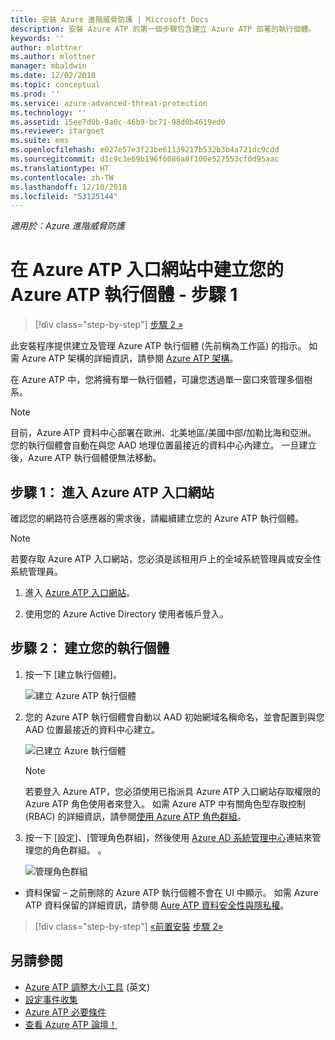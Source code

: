 ```yaml
---
title: 安裝 Azure 進階威脅防護 | Microsoft Docs
description: 安裝 Azure ATP 的第一個步驟包含建立 Azure ATP 部署的執行個體。
keywords: ''
author: mlottner
ms.author: mlottner
manager: mbaldwin
ms.date: 12/02/2018
ms.topic: conceptual
ms.prod: ''
ms.service: azure-advanced-threat-protection
ms.technology: ''
ms.assetid: 15ee7d0b-9a0c-46b9-bc71-98d0b4619ed0
ms.reviewer: itargoet
ms.suite: ems
ms.openlocfilehash: e027e57e3f23be61139217b532b3b4a721dc9cdd
ms.sourcegitcommit: d1c9c3e69b196f6086a8f100e527553cf0d95aac
ms.translationtype: HT
ms.contentlocale: zh-TW
ms.lasthandoff: 12/10/2018
ms.locfileid: "53125144"
---
```

*適用於：Azure 進階威脅防護*


# <a name="creating-your-azure-atp-instance-in-the-azure-atp-portal---step-1"></a>在 Azure ATP 入口網站中建立您的 Azure ATP 執行個體 - 步驟 1

> [!div class="step-by-step"]
> [步驟 2 »](install-atp-step2.md)

此安裝程序提供建立及管理 Azure ATP 執行個體 (先前稱為工作區) 的指示。 如需 Azure ATP 架構的詳細資訊，請參閱 [Azure ATP 架構](atp-architecture.md)。

在 Azure ATP 中，您將擁有單一執行個體，可讓您透過單一窗口來管理多個樹系。 

> [!NOTE]
> 目前，Azure ATP 資料中心部署在歐洲、北美地區/美國中部/加勒比海和亞洲。 您的執行個體會自動在與您 AAD 地理位置最接近的資料中心內建立。 一旦建立後，Azure ATP 執行個體便無法移動。 

## <a name="step-1-enter-the-azure-atp-portal"></a>步驟 1： 進入 Azure ATP 入口網站

確認您的網路符合感應器的需求後，請繼續建立您的 Azure ATP 執行個體。

> [!NOTE]
>若要存取 Azure ATP 入口網站，您必須是該租用戶上的全域系統管理員或安全性系統管理員。


1.  進入 [Azure ATP 入口網站](https://portal.atp.azure.com)。

2.  使用您的 Azure Active Directory 使用者帳戶登入。

## <a name="step-2-create-your-instance"></a>步驟 2： 建立您的執行個體

1. 按一下 [建立執行個體]。 

    ![建立 Azure ATP 執行個體](media/create-instance.png)

2. 您的 Azure ATP 執行個體會自動以 AAD 初始網域名稱命名，並會配置到與您 AAD 位置最接近的資料中心建立。 

    ![已建立 Azure 執行個體](media/instance-created.png)

    > [!NOTE]
    > 若要登入 Azure ATP，您必須使用已指派具 Azure ATP 入口網站存取權限的 Azure ATP 角色使用者來登入。 如需 Azure ATP 中有關角色型存取控制 (RBAC) 的詳細資訊，請參閱[使用 Azure ATP 角色群組](atp-role-groups.md)。
 
3. 按一下 [設定]、[管理角色群組]，然後使用 [Azure AD 系統管理中心](https://docs.microsoft.com/azure/active-directory/active-directory-assign-admin-roles-azure-portal)連結來管理您的角色群組。 。

    ![管理角色群組](media/creation-manage-role-groups.png)

- 資料保留 – 之前刪除的 Azure ATP 執行個體不會在 UI 中顯示。 如需 Azure ATP 資料保留的詳細資訊，請參閱 [Aure ATP 資料安全性與隱私權](atp-privacy-compliance.md)。


>[!div class="step-by-step"]
[«前置安裝](atp-prerequisites.md)
[步驟 2»](install-atp-step2.md)



## <a name="see-also"></a>另請參閱
- [Azure ATP 調整大小工具](http://aka.ms/aatpsizingtool) \(英文\)
- [設定事件收集](configure-event-collection.md)
- [Azure ATP 必要條件](atp-prerequisites.md)
- [查看 Azure ATP 論壇！](https://aka.ms/azureatpcommunity)
